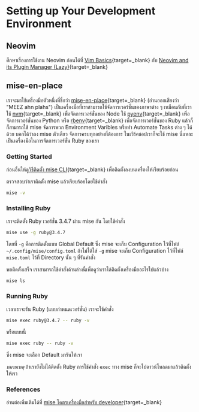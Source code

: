 # Setting up Your Development Environment

## Neovim

ศึกษาเรื่องการใช้งาน Neovim ก่อนได้ที่ [Vim
Basics](https://zkan.github.io/neovim-zellij-workshop/vim-basics/){target=_blank}
กับ [Neovim and its Plugin Manager
(Lazy)](https://zkan.github.io/neovim-zellij-workshop/neovim-lazy/){target=_blank}

## mise-en-place

เราจะมาใช้เครื่องมือตัวหนึ่งที่ชื่อว่า
[mise-en-place](https://mise.jdx.dev/){target=_blank} (อ่านออกเสียงว่า "MEEZ ahn
plahs") เป็นเครื่องมือที่เราสามารถใช้จัดการเวอร์ชั่นของภาษาต่าง ๆ เหมือนกับที่เราใช้
[nvm](https://github.com/nvm-sh/nvm){target=_blank} เพื่อจัดการเวอร์ชั่นของ Node ใช้
[pyenv](https://github.com/pyenv/pyenv){target=_blank} เพื่อจัดการเวอร์ชั่นของ Python
หรือ [rbenv](https://github.com/rbenv/rbenv){target=_blank} เพื่อจัดการเวอร์ชั่นของ
Ruby แล้วก็ก็สามารถใช้ mise จัดการพวก Environment Varibles หรือทำ Automate Tasks ต่าง ๆ
ได้ด้วย บอกได้ว่าลง mise ตัวเดียว จัดการครบทุกอย่างที่ต้องการ ในเวิร์คชอปเราก็จะใช้ mise
นี่แหละเป็นเครื่องมือในการจัดการเวอร์ชั่น Ruby ของเรา

### Getting Started

ก่อนอื่นให้ดู[วิธีติดตั้ง mise
CLI](https://mise.jdx.dev/getting-started.html#installing-mise-cli){target=_blank}
เพื่อติดตั้งลงบนเครื่องให้เรียบร้อยก่อน

ตรวจสอบว่าเราติดตั้ง mise แล้วเรียบร้อยโดยใช้คำสั่ง

```bash
mise -v
```

### Installing Ruby

เราจะติดตั้ง Ruby เวอร์ชั่น 3.4.7 ผ่าน mise กัน โดยใช้คำสั่ง

```bash
mise use -g ruby@3.4.7
```

โดยที่ `-g` คือการติดตั้งแบบ Global Default ซึ่ง mise จะเก็บ Configuration ไว้ที่ไฟล์
`~/.config/mise/config.toml` ถ้าไม่ได้ใส่ `-g` mise จะเก็บ Configuration ไว้ที่ไฟล์
`mise.toml` ไว้ที่ Directory นั้น ๆ ที่รันคำสั่ง

พอติดตั้งเสร็จ เราสามารถใช้คำสั่งด้านล่างนี้เพื่อดูว่าเราได้ติดตั้งเครื่องมืออะไรไปแล้วบ้าง

```bash
mise ls
```

### Running Ruby

เวลาเราจะรัน Ruby (แบบกำหนดเวอร์ชั่น) เราจะใช้คำสั่ง

```bash
mise exec ruby@3.4.7 -- ruby -v
```

หรือแบบนี้

```bash
mise exec ruby -- ruby -v
```

ซึ่ง mise จะเลือก Default มารันให้เรา

*หมายเหตุ* ถ้าเรายังไม่ได้ติดตั้ง Ruby การใช้คำสั่ง `exec` ทาง mise
ก็จะไปดาวน์โหลดมาแล้วติดตั้งให้เรา

### References

อ่านต่อเพิ่มเติมได้ที่ [mise โคตรเครื่องมือสำหรับ
developer](https://medium.com/odds-team/mise-%E0%B9%82%E0%B8%84%E0%B8%95%E0%B8%A3%E0%B9%80%E0%B8%84%E0%B8%A3%E0%B8%B7%E0%B9%88%E0%B8%AD%E0%B8%87%E0%B8%A1%E0%B8%B7%E0%B8%AD%E0%B8%AA%E0%B8%B3%E0%B8%AB%E0%B8%A3%E0%B8%B1%E0%B8%9A-developer-3487e283785c){target=_blank}
